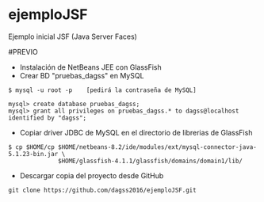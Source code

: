# ejemploJSF
Ejemplo inicial JSF (Java Server Faces)


#PREVIO

* Instalación de NetBeans JEE con GlassFish
* Crear BD "pruebas_dagss" en MySQL
```
$ mysql -u root -p    [pedirá la contraseña de MySQL]

mysql> create database pruebas_dagss;
mysql> grant all privileges on pruebas_dagss.* to dagss@localhost identified by "dagss";
```
* Copiar driver JDBC de MySQL en el directorio de librerias de GlassFish
```
$ cp $HOME/cp $HOME/netbeans-8.2/ide/modules/ext/mysql-connector-java-5.1.23-bin.jar \       
              $HOME/glassfish-4.1.1/glassfish/domains/domain1/lib/
```
* Descargar copia del proyecto desde GitHub
```
git clone https://github.com/dagss2016/ejemploJSF.git
```
